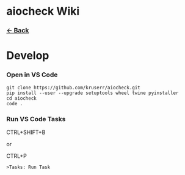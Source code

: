 # aiocheck Wiki
### [<- Back](Home)

# Develop
### Open in VS Code
```
git clone https://github.com/kruserr/aiocheck.git
pip install --user --upgrade setuptools wheel twine pyinstaller
cd aiocheck
code .
```

### Run VS Code Tasks
CTRL+SHIFT+B

or

CTRL+P
```
>Tasks: Run Task
```
